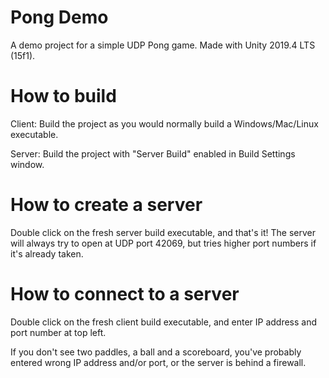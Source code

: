 # Pong Demo
A demo project for a simple UDP Pong game.
Made with Unity 2019.4 LTS (15f1).

# How to build
Client: Build the project as you would normally build a Windows/Mac/Linux executable.

Server: Build the project with "Server Build" enabled in Build Settings window.

# How to create a server
Double click on the fresh server build executable, and that's it!
The server will always try to open at UDP port 42069,
but tries higher port numbers if it's already taken.

# How to connect to a server
Double click on the fresh client build executable,
and enter IP address and port number at top left.

If you don't see two paddles, a ball and a scoreboard,
you've probably entered wrong IP address and/or port,
or the server is behind a firewall.

